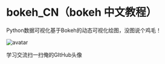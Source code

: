 # bokeh_CN（bokeh 中文教程）
Python数据可视化基于Bokeh的动态可视化绘图，没图说个鸡毛！

![avatar](https://github.com/yeayee/bokeh/blob/master/bokeh_plot.png)  

学习交流扫一扫俺的GItHub头像

